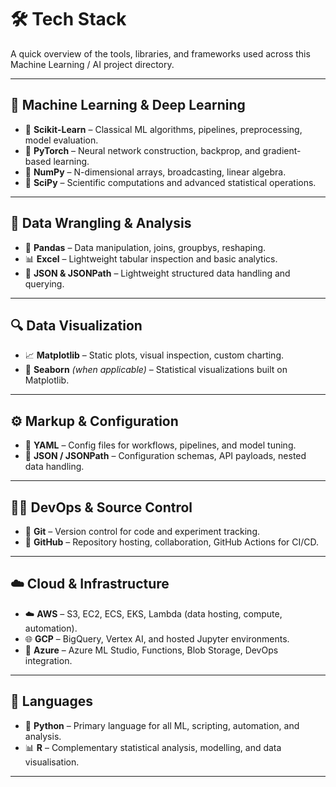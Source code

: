 # 🛠️ Tech Stack

A quick overview of the tools, libraries, and frameworks used across this Machine Learning / AI project directory.

---

## 🧠 Machine Learning & Deep Learning
- 🔬 **Scikit-Learn** – Classical ML algorithms, pipelines, preprocessing, model evaluation.
- 🧱 **PyTorch** – Neural network construction, backprop, and gradient-based learning.
- 🔎 **NumPy** – N-dimensional arrays, broadcasting, linear algebra.
- 🧪 **SciPy** – Scientific computations and advanced statistical operations.

---

## 🧰 Data Wrangling & Analysis
- 🐼 **Pandas** – Data manipulation, joins, groupbys, reshaping.
- 📊 **Excel** – Lightweight tabular inspection and basic analytics.
- 📁 **JSON & JSONPath** – Lightweight structured data handling and querying.

---

## 🔍 Data Visualization
- 📈 **Matplotlib** – Static plots, visual inspection, custom charting.
- 🌊 **Seaborn** *(when applicable)* – Statistical visualizations built on Matplotlib.

---

## ⚙️ Markup & Configuration
- 🧾 **YAML** – Config files for workflows, pipelines, and model tuning.
- 🧮 **JSON / JSONPath** – Configuration schemas, API payloads, nested data handling.

---

## 🧑‍💻 DevOps & Source Control
- 🌱 **Git** – Version control for code and experiment tracking.
- 🐙 **GitHub** – Repository hosting, collaboration, GitHub Actions for CI/CD.

---

## ☁️ Cloud & Infrastructure
- ☁️ **AWS** – S3, EC2, ECS, EKS, Lambda (data hosting, compute, automation).
- 🌐 **GCP** – BigQuery, Vertex AI, and hosted Jupyter environments.
- 🔷 **Azure** – Azure ML Studio, Functions, Blob Storage, DevOps integration.

---

## 💬 Languages
- 🐍 **Python** – Primary language for all ML, scripting, automation, and analysis.
- 📊 **R** – Complementary statistical analysis, modelling, and data visualisation.

---
